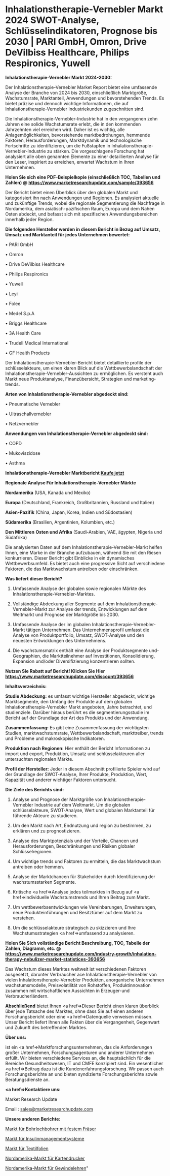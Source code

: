 # Inhalationstherapie-Vernebler Markt 2024 SWOT-Analyse, Schlüsselindikatoren, Prognose bis 2030 | PARI GmbH, Omron, Drive DeVilbiss Healthcare, Philips Respironics, Yuwell

<strong>Inhalationstherapie-Vernebler Markt 2024-2030:</strong>

Der Inhalationstherapie-Vernebler Market Report bietet eine umfassende Analyse der Branche von 2024 bis 2030, einschließlich Marktgröße, Wachstumsrate, Marktanteil, Anwendungen und bevorstehenden Trends. Es bietet präzise und dennoch wichtige Informationen, die auf Inhalationstherapie-Vernebler Industriekunden zugeschnitten sind.

Die Inhalationstherapie-Vernebler-Industrie hat in den vergangenen zehn Jahren eine solide Wachstumsrate erlebt, die in den kommenden Jahrzehnten viel erreichen wird. Daher ist es wichtig, alle Anlagemöglichkeiten, bevorstehende marktbedrohungen, hemmende Faktoren, Herausforderungen, Marktdynamik und technologische Fortschritte zu identifizieren, um die Fußstapfen in Inhalationstherapie-Vernebler-Industrie zu stärken. Die vorgeschlagene Forschung hat analysiert alle oben genannten Elemente zu einer detaillierten Analyse für den Leser, inspiriert zu erreichen, erwartet Wachstum in Ihren Unternehmen.

<strong>Holen Sie sich eine PDF-Beispielkopie (einschließlich TOC, Tabellen und Zahlen) @
</strong><strong><a href=https://www.marketresearchupdate.com/sample/393656><strong>https://www.marketresearchupdate.com/sample/393656</u></font></a></strong></strong>

Der Bericht bietet einen Überblick über den globalen Markt und kategorisiert ihn nach Anwendungen und Regionen. Es analysiert aktuelle und zukünftige Trends, wobei die regionale Segmentierung die Nachfrage in Nordamerika, dem asiatisch-pazifischen Raum, Europa und dem Nahen Osten abdeckt, und befasst sich mit spezifischen Anwendungsbereichen innerhalb jeder Region.

<strong>Die folgenden Hersteller werden in diesem Bericht in Bezug auf Umsatz, Umsatz und Marktanteil für jedes Unternehmen bewertet:</strong>

• PARI GmbH

• Omron

• Drive DeVilbiss Healthcare

• Philips Respironics

• Yuwell

• Leyi

• Folee

• Medel S.p.A

• Briggs Healthcare

• 3A Health Care

• Trudell Medical International

• GF Health Products

Der Inhalationstherapie-Vernebler-Bericht bietet detaillierte profile der schlüsselakteure, um einen klaren Blick auf die Wettbewerbslandschaft der Inhalationstherapie-Vernebler-Aussichten zu ermöglichen. Es versteht auch Markt neue Produktanalyse, Finanzübersicht, Strategien und marketing-trends.

<strong>Arten von Inhalationstherapie-Vernebler abgedeckt sind:</strong>

• Pneumatische Vernebler

• Ultraschallvernebler

• Netzvernebler

<strong>Anwendungen von Inhalationstherapie-Vernebler abgedeckt sind:</strong>

• COPD

• Mukoviszidose

• Asthma

<strong>Inhalationstherapie-Vernebler Marktbericht <a href=https://www.marketresearchupdate.com/buynow/393656>Kaufe jetzt</a></strong>

<strong>Regionale Analyse Für Inhalationstherapie-Vernebler Märkte</strong>

<strong>Nordamerika</strong> (USA, Kanada und Mexiko)

<strong>Europa</strong> (Deutschland, Frankreich, Großbritannien, Russland und Italien)

<strong>Asien-Pazifik</strong> (China, Japan, Korea, Indien und Südostasien)

<strong>Südamerika</strong> (Brasilien, Argentinien, Kolumbien, etc.)

<strong>Den Mittleren</strong> <strong>Osten und Afrika</strong> (Saudi-Arabien, VAE, ägypten, Nigeria und Südafrika)

Die analysierten Daten auf dem Inhalationstherapie-Vernebler-Markt helfen Ihnen, eine Marke in der Branche aufzubauen, während Sie mit den Riesen konkurrieren. Dieser Bericht gibt Einblicke in ein dynamisches Wettbewerbsumfeld. Es bietet auch eine progressive Sicht auf verschiedene Faktoren, die das Marktwachstum antreiben oder einschränken.

<strong>Was liefert dieser Bericht?</strong>

1. Umfassende Analyse der globalen sowie regionalen Märkte des Inhalationstherapie-Vernebler-Marktes.

2. Vollständige Abdeckung aller Segmente auf dem Inhalationstherapie-Vernebler-Markt zur Analyse der trends, Entwicklungen auf dem Weltmarkt und Prognose der Marktgröße bis 2030.

3. Umfassende Analyse der im globalen Inhalationstherapie-Vernebler-Markt tätigen Unternehmen. Das Unternehmensprofil umfasst die Analyse von Produktportfolio, Umsatz, SWOT-Analyse und den neuesten Entwicklungen des Unternehmens.

4. Die wachstumsmatrix enthält eine Analyse der Produktsegmente und-Geographien, die Marktteilnehmer auf Investitionen, Konsolidierung, Expansion und/oder Diversifizierung konzentrieren sollten.

<strong>Nutzen Sie Rabatt auf Bericht! Klicken Sie Hier
</strong><strong><a href=https://www.marketresearchupdate.com/discount/393656>https://www.marketresearchupdate.com/discount/393656</b></u></font></strong></a>

<strong>Inhaltsverzeichnis:</strong>

<strong>Studie Abdeckung:</strong> es umfasst wichtige Hersteller abgedeckt, wichtige Marktsegmente, den Umfang der Produkte auf dem globalen Inhalationstherapie-Vernebler Markt angeboten, Jahre betrachtet, und studienziele. Darüber hinaus berührt es die segmentierungsstudie im Bericht auf der Grundlage der Art des Produkts und der Anwendung.

<strong>Zusammenfassung:</strong> Es gibt eine Zusammenfassung der wichtigsten Studien, marktwachstumsrate, Wettbewerbslandschaft, markttreiber, trends und Probleme und makroskopische Indikatoren.

<strong>Produktion nach Regionen:</strong> Hier enthält der Bericht Informationen zu import und export, Produktion, Umsatz und schlüsselakteuren aller untersuchten regionalen Märkte.

<strong>Profil der Hersteller:</strong> Jeder in diesem Abschnitt profilierte Spieler wird auf der Grundlage der SWOT-Analyse, Ihrer Produkte, Produktion, Wert, Kapazität und anderer wichtiger Faktoren untersucht.

<strong>Die Ziele des Berichts sind:</strong>

1) Analyse und Prognose der Marktgröße von Inhalationstherapie-Vernebler Industrie auf dem Weltmarkt.
Um die globalen schlüsselakteure, SWOT-Analyse, Wert und globalen Marktanteil für führende Akteure zu studieren.

2) Um den Markt nach Art, Endnutzung und region zu bestimmen, zu erklären und zu prognostizieren.

3) Analyse des Marktpotenzials und der Vorteile, Chancen und Herausforderungen, Beschränkungen und Risiken globaler Schlüsselregionen.

4) Um wichtige trends und Faktoren zu ermitteln, die das Marktwachstum antreiben oder hemmen.

5) Analyse der Marktchancen für Stakeholder durch Identifizierung der wachstumsstarken Segmente.

6) Kritische <a href=>Analyse</a> jedes teilmarktes in Bezug auf <a href=>individuelle</a> Wachstumstrends und Ihren Beitrag zum Markt.

7) Um wettbewerbsentwicklungen wie Vereinbarungen, Erweiterungen, neue Produkteinführungen und Besitztümer auf dem Markt zu verstehen.

8) Um die schlüsselakteure strategisch zu skizzieren und Ihre Wachstumsstrategien <a href=>umfassend</a> zu analysieren.

<strong>Holen Sie Sich vollständige Bericht Beschreibung, TOC, Tabelle der Zahlen, Diagramm, etc. @ </strong><strong><a href=https://www.marketresearchupdate.com/industry-growth/inhalation-therapy-nebulizer-market-statistices-393656>https://www.marketresearchupdate.com/industry-growth/inhalation-therapy-nebulizer-market-statistices-393656</a></font></strong>

Das Wachstum dieses Marktes weltweit ist verschiedenen Faktoren ausgesetzt, darunter Verbraucher ace Inhalationstherapie-Vernebler von vielen Inhalationstherapie-Vernebler Produkten, anorganische Unternehmen wachstumsmodelle, Preisvolatilität von Rohstoffen, Produktinnovation zusammen mit wirtschaftlichen Aussichten in Erzeuger-und Verbraucherländern.

<strong>Abschließend</strong> bietet Ihnen <a href=>Dieser</a> Bericht einen klaren überblick über jede Tatsache des Marktes, ohne dass Sie auf einen anderen Forschungsbericht oder eine <a href=>Datenquelle</a> verweisen müssen. Unser Bericht liefert Ihnen alle Fakten über die Vergangenheit, Gegenwart und Zukunft des betreffenden Marktes.

<strong>Über uns:</strong>

 ist ein <a href=>Marktfors</a>chungsunternehmen, das die Anforderungen großer Unternehmen, Forschungsagenturen und anderer Unternehmen erfüllt. Wir bieten verschiedene Services an, die hauptsächlich für die Bereiche Gesundheitswesen, IT und CMFE konzipiert sind. Ein wesentlicher <a href=>Beitrag</a> dazu ist die Kundenerfahrungsforschung. Wir passen auch Forschungsberichte an und bieten syndizierte Forschungsberichte sowie Beratungsdienste an.

<strong><a href=>Kontaktiere uns:</a></strong>

Market Research Update

Email : sales@marketresearchupdate.com

<strong>Unsere anderen Berichte:</strong>

<a href=https://www.linkedin.com/pulse/fixed-cutter-downhole-drill-bit-market-expects>Markt für Bohrlochbohrer mit festem Fräser</a>

<a href=https://www.linkedin.com/pulse/insulin-management-systems-market-size-emerging-trends>Markt für Insulinmanagementsysteme</a>

<a href=https://www.linkedin.com/pulse/textile-films-market-2023-analysis>Markt für Textilfolien</a>

<a href=https://www.linkedin.com/pulse/north-america-card-printers-market-future-demand>Nordamerika-Markt für Kartendrucker</a>

<a href=https://www.linkedin.com/pulse/north-america-thread-gauges-market-2023-latest>Nordamerika-Markt für Gewindelehren</a>"
